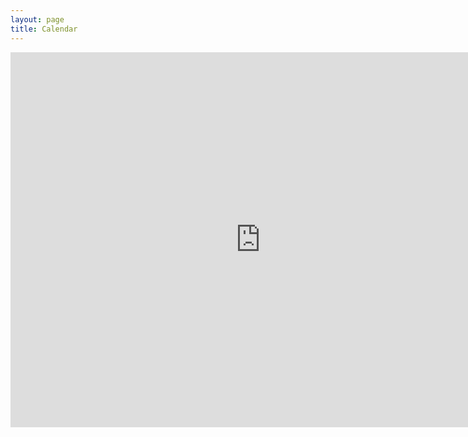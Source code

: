 ```yaml
---
layout: page
title: Calendar
---
```

<iframe
src="https://www.google.com/calendar/embed?height=600&amp;wkst=1&amp;bgcolor=%23FFFFFF&amp;src=siamsc.cmu%40gmail.com&amp;color=%232952A3&amp;ctz=America%2FNew_York" style=" border-width:0 " frameborder="0" height="600" scrolling="no" width="800">
</iframe>
